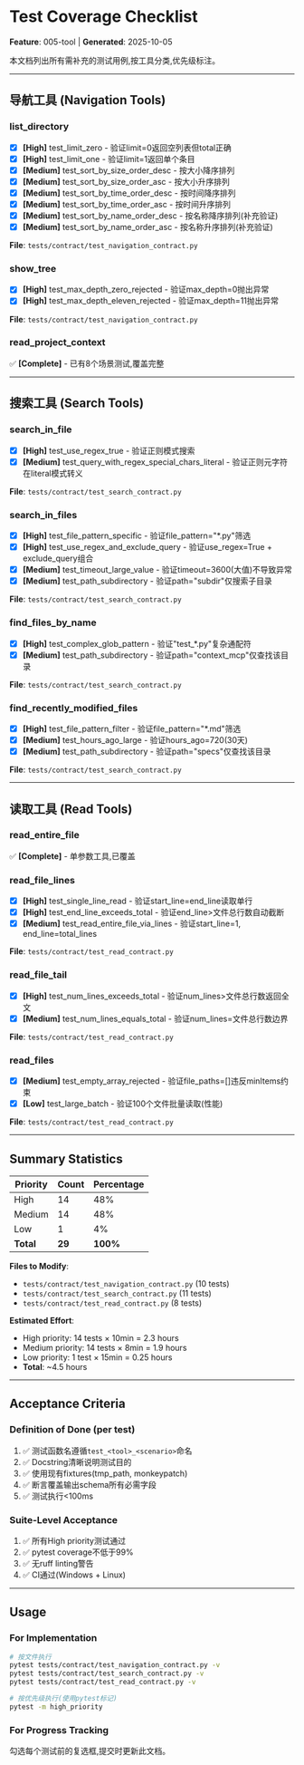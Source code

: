# Test Coverage Checklist

**Feature**: 005-tool | **Generated**: 2025-10-05

本文档列出所有需补充的测试用例,按工具分类,优先级标注。

---

## 导航工具 (Navigation Tools)

### list_directory
- [x] **[High]** test_limit_zero - 验证limit=0返回空列表但total正确
- [x] **[High]** test_limit_one - 验证limit=1返回单个条目
- [x] **[Medium]** test_sort_by_size_order_desc - 按大小降序排列
- [x] **[Medium]** test_sort_by_size_order_asc - 按大小升序排列
- [x] **[Medium]** test_sort_by_time_order_desc - 按时间降序排列
- [x] **[Medium]** test_sort_by_time_order_asc - 按时间升序排列
- [x] **[Medium]** test_sort_by_name_order_desc - 按名称降序排列(补充验证)
- [x] **[Medium]** test_sort_by_name_order_asc - 按名称升序排列(补充验证)

**File**: `tests/contract/test_navigation_contract.py`

### show_tree
- [x] **[High]** test_max_depth_zero_rejected - 验证max_depth=0抛出异常
- [x] **[High]** test_max_depth_eleven_rejected - 验证max_depth=11抛出异常

**File**: `tests/contract/test_navigation_contract.py`

### read_project_context
✅ **[Complete]** - 已有8个场景测试,覆盖完整

---

## 搜索工具 (Search Tools)

### search_in_file
- [x] **[High]** test_use_regex_true - 验证正则模式搜索
- [x] **[Medium]** test_query_with_regex_special_chars_literal - 验证正则元字符在literal模式转义

**File**: `tests/contract/test_search_contract.py`

### search_in_files
- [x] **[High]** test_file_pattern_specific - 验证file_pattern="*.py"筛选
- [x] **[High]** test_use_regex_and_exclude_query - 验证use_regex=True + exclude_query组合
- [x] **[Medium]** test_timeout_large_value - 验证timeout=3600(大值)不导致异常
- [x] **[Medium]** test_path_subdirectory - 验证path="subdir"仅搜索子目录

**File**: `tests/contract/test_search_contract.py`

### find_files_by_name
- [x] **[High]** test_complex_glob_pattern - 验证"test_*.py"复杂通配符
- [x] **[Medium]** test_path_subdirectory - 验证path="context_mcp"仅查找该目录

**File**: `tests/contract/test_search_contract.py`

### find_recently_modified_files
- [x] **[High]** test_file_pattern_filter - 验证file_pattern="*.md"筛选
- [x] **[Medium]** test_hours_ago_large - 验证hours_ago=720(30天)
- [x] **[Medium]** test_path_subdirectory - 验证path="specs"仅查找该目录

**File**: `tests/contract/test_search_contract.py`

---

## 读取工具 (Read Tools)

### read_entire_file
✅ **[Complete]** - 单参数工具,已覆盖

### read_file_lines
- [x] **[High]** test_single_line_read - 验证start_line=end_line读取单行
- [x] **[High]** test_end_line_exceeds_total - 验证end_line>文件总行数自动截断
- [x] **[Medium]** test_read_entire_file_via_lines - 验证start_line=1, end_line=total_lines

**File**: `tests/contract/test_read_contract.py`

### read_file_tail
- [x] **[High]** test_num_lines_exceeds_total - 验证num_lines>文件总行数返回全文
- [x] **[Medium]** test_num_lines_equals_total - 验证num_lines=文件总行数边界

**File**: `tests/contract/test_read_contract.py`

### read_files
- [x] **[Medium]** test_empty_array_rejected - 验证file_paths=[]违反minItems约束
- [x] **[Low]** test_large_batch - 验证100个文件批量读取(性能)

**File**: `tests/contract/test_read_contract.py`

---

## Summary Statistics

| Priority | Count | Percentage |
|----------|-------|------------|
| High     | 14    | 48%        |
| Medium   | 14    | 48%        |
| Low      | 1     | 4%         |
| **Total** | **29** | **100%** |

**Files to Modify**:
- `tests/contract/test_navigation_contract.py` (10 tests)
- `tests/contract/test_search_contract.py` (11 tests)
- `tests/contract/test_read_contract.py` (8 tests)

**Estimated Effort**:
- High priority: 14 tests × 10min = 2.3 hours
- Medium priority: 14 tests × 8min = 1.9 hours
- Low priority: 1 test × 15min = 0.25 hours
- **Total**: ~4.5 hours

---

## Acceptance Criteria

### Definition of Done (per test)
1. ✅ 测试函数名遵循`test_<tool>_<scenario>`命名
2. ✅ Docstring清晰说明测试目的
3. ✅ 使用现有fixtures(tmp_path, monkeypatch)
4. ✅ 断言覆盖输出schema所有必需字段
5. ✅ 测试执行<100ms

### Suite-Level Acceptance
1. ✅ 所有High priority测试通过
2. ✅ pytest coverage不低于99%
3. ✅ 无ruff linting警告
4. ✅ CI通过(Windows + Linux)

---

## Usage

### For Implementation
```bash
# 按文件执行
pytest tests/contract/test_navigation_contract.py -v
pytest tests/contract/test_search_contract.py -v
pytest tests/contract/test_read_contract.py -v

# 按优先级执行(使用pytest标记)
pytest -m high_priority
```

### For Progress Tracking
勾选每个测试前的复选框,提交时更新此文档。
